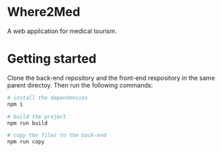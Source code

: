 # Where2Med

A web application for medical tourism.

# Getting started
Clone the back-end repository and the front-end respository in the same parent directoy. Then run the following commands:

```sh
# install the dependencies
npm i

# build the project
npm run build

# copy the files to the back-end
npm run copy
```
